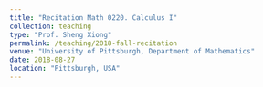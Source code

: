 ```yaml
---
title: "Recitation Math 0220. Calculus I"
collection: teaching
type: "Prof. Sheng Xiong"
permalink: /teaching/2018-fall-recitation
venue: "University of Pittsburgh, Department of Mathematics"
date: 2018-08-27
location: "Pittsburgh, USA"
---
```






